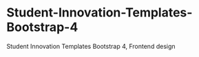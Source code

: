 # Student-Innovation-Templates-Bootstrap-4
Student Innovation Templates Bootstrap 4, Frontend design
